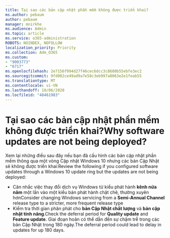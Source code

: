 ```yaml
---
title: Tại sao các bản cập nhật phần mềm không được triển khai?
ms.author: pebaum
author: pebaum
manager: mnirkhe
ms.audience: Admin
ms.topic: article
ms.service: o365-administration
ROBOTS: NOINDEX, NOFOLLOW
localization_priority: Priority
ms.collection: Adm_O365
ms.custom:
- "9003773"
- "6717"
ms.openlocfilehash: 2e7156f994d27f46cec6dcc3c8680b55ebfe3ec2
ms.sourcegitcommit: 9fd002ce49ad9a7e58c3eb997a8063e2e1feab55
ms.translationtype: MT
ms.contentlocale: vi-VN
ms.lasthandoff: 10/06/2020
ms.locfileid: "48461983"
---
```

# <a name="why-software-updates-are-not-being-deployed"></a><span data-ttu-id="a7af4-102">Tại sao các bản cập nhật phần mềm không được triển khai?</span><span class="sxs-lookup"><span data-stu-id="a7af4-102">Why software updates are not being deployed?</span></span>

<span data-ttu-id="a7af4-103">Xem lại những điều sau đây nếu bạn đã cấu hình các bản cập nhật phần mềm thông qua một vòng Cập nhật Windows 10 nhưng các bản Cập Nhật sẽ không được triển khai:</span><span class="sxs-lookup"><span data-stu-id="a7af4-103">Review the following if you configured software updates through a Windows 10 update ring but the updates are not being deployed:</span></span>  

- <span data-ttu-id="a7af4-104">Cân nhắc việc thay đổi dịch vụ Windows từ kiểu phát hành  **kênh nửa năm**  một lần vào một kiểu bản phát hành chặt chẽ, thường xuyên hơn</span><span class="sxs-lookup"><span data-stu-id="a7af4-104">Consider changing Windows servicing from a  **Semi-Annual Channel**  release type to a stricter, more frequent release type</span></span>  
- <span data-ttu-id="a7af4-105">Kiểm tra thời gian phân phát cho  **bản Cập Nhật chất lượng**  và  **bản cập nhật tính năng**.</span><span class="sxs-lookup"><span data-stu-id="a7af4-105">Check the deferral period for  **Quality update**  and  **Feature update**.</span></span> <span data-ttu-id="a7af4-106">Giai đoạn hoãn có thể dẫn đến sự chậm trễ trong các bản Cập Nhật trong 180 ngày.</span><span class="sxs-lookup"><span data-stu-id="a7af4-106">The deferral period could lead to delay in updates for up 180 days.</span></span>
